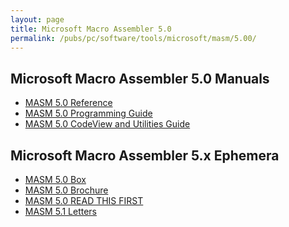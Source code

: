 ```yaml
---
layout: page
title: Microsoft Macro Assembler 5.0
permalink: /pubs/pc/software/tools/microsoft/masm/5.00/
---
```


Microsoft Macro Assembler 5.0 Manuals
---

* [MASM 5.0 Reference](http://archive.pcjs.org/pubs/pc/software/tools/microsoft/masm/5.00/MASM50-POCKETREF.pdf)
* [MASM 5.0 Programming Guide](http://archive.pcjs.org/pubs/pc/software/tools/microsoft/masm/5.00/MASM50-PROGGUIDE.pdf)
* [MASM 5.0 CodeView and Utilities Guide](http://archive.pcjs.org/pubs/pc/software/tools/microsoft/masm/5.00/MASM50-UTILGUIDE.pdf)

Microsoft Macro Assembler 5.x Ephemera
---

* [MASM 5.0 Box](http://archive.pcjs.org/pubs/pc/software/tools/microsoft/masm/5.00/MASM50-BOX.pdf)
* [MASM 5.0 Brochure](http://archive.pcjs.org/pubs/pc/software/tools/microsoft/masm/5.00/MASM50-BROCHURE.pdf)
* [MASM 5.0 READ THIS FIRST](http://archive.pcjs.org/pubs/pc/software/tools/microsoft/masm/5.00/MASM50-READTHISFIRST.pdf)
* [MASM 5.1 Letters](http://archive.pcjs.org/pubs/pc/software/tools/microsoft/masm/5.00/MASM51-LETTERS.pdf)
